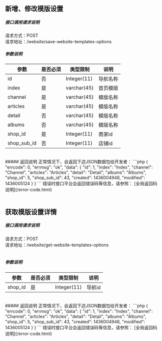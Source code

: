 ## __新增、修改模版设置__
##### 接口调用请求说明
请求方式：POST
<br  />
请求地址：/website/save-website-templates-options
<br  />
##### 参数说明
| 参数 | 是否必须 | 类型限制 | 说明 |
| -- | -- | -- | -- |
|id|否|Integer(11)|导航名称|
|index|是|varchar(45)|首页模版|
|channel|是|varchar(45)|模版名称|
|articles|是|varchar(45)|模版名称|
|detail|否|varchar(45)|模版名称|
|albums|否|varchar(45)|模版名称|
|shop_id|是|Integer(11)|商家id|
|shop_sub_id|否|Integer(11)|店铺id|

<br  />
##### 返回说明
正常情况下，会返回下述JSON数据包给开发者：
```php
{
    "errcode": 0,
    "errmsg": "ok",
    "data": {
        "id": 1,
        "index": "Index",
        "channel": "Channel",
        "articles": "Articles",
        "detail": "Detail",
        "albums": "Albums",
        "shop_id": 5,
        "shop_sub_id": 43,
        "created": 1436004948,
        "modified": 1436005124
    }
}
```
错误时接口平台会返回错误码等信息，请参照：
[全局返回码说明](/error-code.html)
<br  /><br  />


## __获取模版设置详情__
##### 接口调用请求说明
请求方式：POST
<br  />
请求地址：/website/get-website-templates-options
<br  /><br  />
##### 参数说明
| 参数 | 是否必须 | 类型限制 | 说明 |
| -- | -- | -- | -- |
| shop_id | 是 | Integer(11) | 导航id |

<br  />
##### 返回说明
正常情况下，会返回下述JSON数据包给开发者：
```php
{
    "errcode": 0,
    "errmsg": "ok",
    "data": {
        "id": 1,
        "index": "Index",
        "channel": "Channel",
        "articles": "Articles",
        "detail": "Detail",
        "albums": "Albums",
        "shop_id": 5,
        "shop_sub_id": 43,
        "created": 1436004948,
        "modified": 1436005124
    }
}
```
错误时接口平台会返回错误码等信息，请参照：
[全局返回码说明](/error-code.html)
<br  /><br  />
